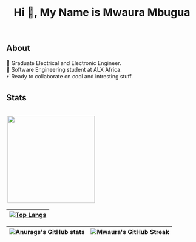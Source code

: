<h1 align="center">Hi 👋, My Name is Mwaura Mbugua</h1>

<br />

## About

💬 Graduate Electrical and Electronic Engineer.<br/>
🔭 Software Engineering student at ALX Africa.<br/>
⚡ Ready to collaborate on cool and intresting stuff.

## Stats

<div style="display: inline-block"><br>
<img align='right' src="https://media.giphy.com/media/M9gbBd9nbDrOTu1Mqx/giphy.gif" width="230">

  

</div>
<br/>

| [![Top Langs](https://github-readme-stats.vercel.app/api/top-langs/?username=MwauratheAlex&hide=jupyter%20notebook&layout=compact&theme=tokyonight&show_icons=true)](https://github.com/MwauratheAlex/github-readme-stats) |
| ------- |

| ![Anurags's GitHub stats](https://github-readme-stats.vercel.app/api?username=MwauratheAlex&show_icons=true&theme=tokyonight) | ![Mwaura's GitHub Streak](https://github-readme-streak-stats.herokuapp.com/?user=MwauratheAlex&theme=tokyonight) |
| --- | --- |
<!--github stats-->
